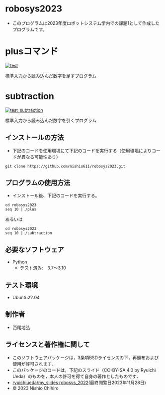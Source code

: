 # robosys2023
 * このプログラムは2023年度ロボットシステム学内での課題1として作成したプログラムです。

# plusコマンド
[![test](https://github.com/nishio611/robosys2023/actions/workflows/test.yml/badge.svg)](https://github.com/nishio611/robosys2023/actions/workflows/test.yml)

標準入力から読み込んだ数字を足すプログラム

# subtraction
[![test_subtraction](https://github.com/nishio611/robosys2023/actions/workflows/test_subtraction.yml/badge.svg)](https://github.com/nishio611/robosys2023/actions/workflows/test_subtraction.yml)

標準入力から読み込んだ数字を引くプログラム

## インストールの方法
 * 下記のコードを使用環境にて下記のコードを実行する（使用環境によりコードが異なる可能性あり）

```
git clone https://github.com/nishio611/robosys2023.git
```
## プログラムの使用方法
 * インストール後、下記のコードを実行する。
```
cd robosys2023
seq 10 |./plus
```
あるいは

```
cd robosys2023
seq 10 |./subtraction
```

## 必要なソフトウェア
 * Python
   * テスト済み:　3.7～3.10

## テスト環境
 * Ubuntu22.04

## 制作者
 * 西尾地弘

## ライセンスと著作権に関して
 * このソフトウェアパッケージは，3条項BSDライセンスの下，再頒布および使用が許可されます．
 * このパッケージのコードは，下記のスライド（CC-BY-SA 4.0 by Ryuichi Ueda）のものを，本人の許可を得て自身の著作としたものです．
 * [ryuichiueda/my_slides robosys_2022](https://github.com/ryuichiueda/my_slides/tree/master/robosys_2022)(最終閲覧日2023年11月28日)
 * © 2023 Nishio Chihiro


